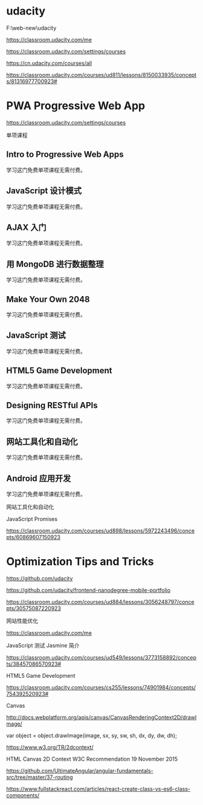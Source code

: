 # udacity  



F:\web-new\udacity





https://classroom.udacity.com/me

https://classroom.udacity.com/settings/courses


https://cn.udacity.com/courses/all



https://classroom.udacity.com/courses/ud811/lessons/8150033935/concepts/81316977700923#

# PWA  Progressive Web App  


https://classroom.udacity.com/settings/courses






单项课程

## Intro to Progressive Web Apps

学习这门免费单项课程无需付费。

## JavaScript 设计模式

学习这门免费单项课程无需付费。

## AJAX 入门

学习这门免费单项课程无需付费。

## 用 MongoDB 进行数据整理

学习这门免费单项课程无需付费。

## Make Your Own 2048

学习这门免费单项课程无需付费。

## JavaScript 测试

学习这门免费单项课程无需付费。

## HTML5 Game Development

学习这门免费单项课程无需付费。

## Designing RESTful APIs

学习这门免费单项课程无需付费。

## 网站工具化和自动化

学习这门免费单项课程无需付费。

## Android 应用开发

学习这门免费单项课程无需付费。




网站工具化和自动化





JavaScript Promises

https://classroom.udacity.com/courses/ud898/lessons/5972243496/concepts/60869607150923





# Optimization Tips and Tricks


https://github.com/udacity


https://github.com/udacity/frontend-nanodegree-mobile-portfolio




https://classroom.udacity.com/courses/ud884/lessons/3056248797/concepts/30575087220923

网站性能优化






https://classroom.udacity.com/me

JavaScript 测试 Jasmine 简介

https://classroom.udacity.com/courses/ud549/lessons/3773158892/concepts/38457086570923#



HTML5 Game Development


https://classroom.udacity.com/courses/cs255/lessons/74901984/concepts/754392520923#


Canvas

http://docs.webplatform.org/apis/canvas/CanvasRenderingContext2D/drawImage/

var object = object.drawImage(image, sx, sy, sw, sh, dx, dy, dw, dh);



https://www.w3.org/TR/2dcontext/

HTML Canvas 2D Context
W3C Recommendation 19 November 2015







https://github.com/UltimateAngular/angular-fundamentals-src/tree/master/37-routing


https://www.fullstackreact.com/articles/react-create-class-vs-es6-class-components/






















